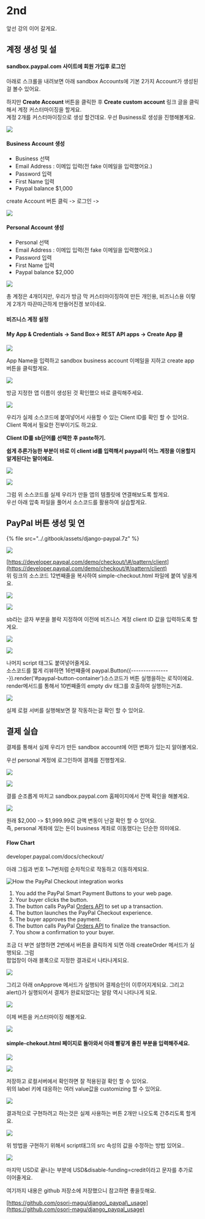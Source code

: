 # 2nd



앞선 강의 이어 갈게요. 

## 계정 생성 및 설

#### sandbox.paypal.com 사이트에 회원 가입후 로그인

아래로 스크롤을 내려보면 아래 sandbox Accounts에 기본 2가지 Account가 생성된걸 볼수 있어요.   
  
하지만 **Create Account** 버튼을 클릭한 후 **Create custom account** 링크 글을 클릭해서 계정 커스터마이징을 할게요.   
계정 2개를 커스터마이징으로 생성 할건데요. 우선 Business로 생성을 진행해볼게요.

![](../.gitbook/assets/image%20%28165%29.png)



#### Business Account 생성 

* Business 선택
* Email Address : 이메입 입력\(전 fake 이메일을 입력했어요.\)
* Password 입력
* First Name 입력
* Paypal balance $1,000

create Account 버튼 클릭 -&gt; 로그인 -&gt;

![](../.gitbook/assets/image%20%28170%29.png)



#### Personal Account 생성

* Personal 선택
* Email Address : 이메입 입력\(전 fake 이메일을 입력했어요.\)
* Password 입력
* First Name 입력
* Paypal balance $2,000

![](../.gitbook/assets/image%20%28174%29.png)

총 계정은 4개이지만, 우리가 방금 막 커스터마이징하여 만든 개인용, 비즈니스용 이렇게 2개가 따끈따근하게 만들어진겡 보이네요.

#### 비즈니스 계정 설정 

#### My App & Credentials -&gt; Sand Box-&gt; REST API apps -&gt; Create App 클

![](../.gitbook/assets/image%20%28149%29.png)

App Name을 입력하고 sandbox business account 이메일을 지하고 create app 버튼을 클릭할게요.

![](../.gitbook/assets/image%20%28142%29.png)

방금 지정한 앱 이름이 생성된 것 확인했으 바로 클릭해주세요.

![](../.gitbook/assets/image%20%28152%29.png)

우리가 실제 소스코드에 붙여넣어서 사용할 수 있는 Client ID를 확인 할 수 있어요.  
Client 쪽에서 필요한 전부이기도 하고요.  
  
**Client ID를 sb단어를 선택한 후 paste하기.**

**쉽게 추론가능한 부분이 바로 이 client id를 입력해서 paypal이 어느 계정을 이용할지 알게된다는 말이에요.**  


![](../.gitbook/assets/image%20%28154%29.png)

![](../.gitbook/assets/image%20%28161%29.png)

그럼 위 소스코드를 실제 우리가 만들 앱의 템플릿에 연결해보도록 할게요.  
우선 아래 압축 파일을 풀어서 소스코드를 활용하여 실습할게요. 

## PayPal 버튼 생성 및 연

{% file src="../.gitbook/assets/django-paypal.7z" %}

![](../.gitbook/assets/image%20%28176%29.png)



[https://developer.paypal.com/demo/checkout/\#/pattern/client](https://developer.paypal.com/demo/checkout/#/pattern/client)  
위 링크의 소스코드 12번째줄을 복사하여 simple-checkout.html 파일에 붙여 넣을게요.

![](../.gitbook/assets/image%20%28144%29.png)

![](../.gitbook/assets/image%20%28171%29.png)

sb라는 글자 부분을 블락 지정하여 이전에 비즈니스 계정 client ID 값을 입력하도록 할게요.   


![](../.gitbook/assets/image%20%28160%29.png)

![](../.gitbook/assets/image%20%28145%29.png)

나머지 script 태그도 붙여넣어줄게요.  
소스코드를 짧게 리뷰하면 16번쨰줄에 paypal.Button\({----------------}\).render\('\#paypal-button-container'\)소스코드가 버튼 실행을하는 로직이에요. render메서드를 통해서 10번째줄의 empty div 태그를 호출하여 실행하는거죠.  


![](../.gitbook/assets/image%20%28140%29.png)

실제 로컬 서버를 실행해보면 잘 작동하는걸 확인 할 수 있어요.  


## 결제 실습 

결제를 통해서 실제 우리가 만든 sandbox account에 어떤 변화가 있는지 알아볼게요.  
  
우선 personal 계정에 로그인하여 결제를 진행할게요.

![](../.gitbook/assets/image%20%28137%29.png)

![](../.gitbook/assets/image%20%28163%29.png)

결를 순조롭게 마치고 sandbox.paypal.com 홈페이지에서 잔액 확인을 해볼게요. 

![](../.gitbook/assets/image%20%28133%29.png)

원래 $2,000 -&gt; $1,999.99로 금액 변동이 난걸 확인 할 수 있어요.  
즉, personal 계좌에 있는 돈이 business 계좌로 이동했다는 단순한 의미에요.  


####  Flow Chart

 developer.paypal.com/docs/checkout/

아래 그림과 번호 1~7번처럼 순차적으로 작동하고 이동하게되요.



![How the PayPal Checkout integration works](https://developer.paypal.com/img/docs/checkout/v2/paypal-checkout-overview-pay-now-orders-api.svg)

1. You add the PayPal Smart Payment Buttons to your web page.
2. Your buyer clicks the button.
3. The button calls PayPal [Orders API](https://developer.paypal.com/docs/api/orders/v2/) to set up a transaction.
4. The button launches the PayPal Checkout experience.
5. The buyer approves the payment.
6. The button calls PayPal [Orders API](https://developer.paypal.com/docs/api/orders/v2/) to finalize the transaction.
7. You show a confirmation to your buyer.

 조금 더 부연 설명하면 2번에서 버튼을 클릭하게 되면 아래 createOrder 메서드가 실행되요. 그럼   
팝업창이 아래 블록으로 지정한 결과로서 나타나게되요.

![](../.gitbook/assets/image%20%28141%29.png)

그리고 아래 onApprove 메서드가 실행되어 결제승인이 이루어지게되요. 그리고 alert\(\)가 실행되어서 결제가 완료되었다는 알람 역시 나타나게 되요.

![](../.gitbook/assets/image%20%28177%29.png)

이제 버튼을 커스터마이징 해볼게요.

![](../.gitbook/assets/image%20%28150%29.png)

#### simple-chekout.html 페이지로 돌아와서 아래 빨갛게 줄친 부분을 입력해주세요. 

![](../.gitbook/assets/image%20%28135%29.png)

![](../.gitbook/assets/image%20%28159%29.png)

저장하고 로컬서버에서 확인하면 잘 적용된걸 확인 할 수 있어요.  
위의 label 키에 대응하는 여러 value값을 customizing 할 수 있어요. 

![](../.gitbook/assets/image%20%28172%29.png)

결과적으로 구현하려고 하는것은 실제 사용하는 버튼 2개만 나오도록 간추리도록 할게요. 

![](../.gitbook/assets/image%20%28168%29.png)

위 방법을 구현하기 위해서 script태그의 src 속성의 값을  수정하는 방법 있어요..

![](../.gitbook/assets/image%20%28167%29.png)

마지막 USD로 끝나는 부분에 USD&disable-funding=credit이라고 문자를 추가로 이어줄게요.  
  
여기까지 내용은 github 저장소에 저장했으니 참고하면 좋을듯해요.

[https://github.com/osori-magu/django\_paypal\_usage](https://github.com/osori-magu/django_paypal_usage)





